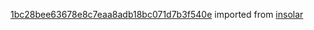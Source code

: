 [1bc28bee63678e8c7eaa8adb18bc071d7b3f540e](https://github.com/insolar/insolar/commit/1bc28bee63678e8c7eaa8adb18bc071d7b3f540e) imported from [insolar](https://github.com/insolar/insolar)

